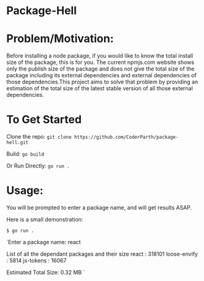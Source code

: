 # Package-Hell

# Problem/Motivation:
Before installing a node package, if you would like to know the total install size of
the package, this is for you. The current npmjs.com website shows only the publish size 
of the package and does not give the total size of the package including its external
dependencies and external dependencies of those dependencies.This project aims to 
solve that problem by providing an estimation of the total size of the latest stable 
version of all those external dependencies. 

# To Get Started

Clone the repo:
`git clone https://github.com/CoderParth/package-hell.git`

Build:
`go build`

Or Run Directly:
`go run .`

# Usage:
You will be prompted to enter a package name, and will get results ASAP.

Here is a small demonstration:

`$ go run .`

`Enter a package name: react

List of all the dependant packages and their size
react : 318101
loose-envify : 5814
js-tokens : 16067

Estimated Total Size: 0.32 MB
`


